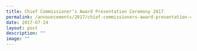 ```yaml
---
title: Chief Commissioner’s Award Presentation Ceremony 2017
permalink: /announcements/2017/chief-commissioners-award-presentation-ceremony-scouts/
date: 2017-07-24
layout: post
description: ""
image: ""
---
```


